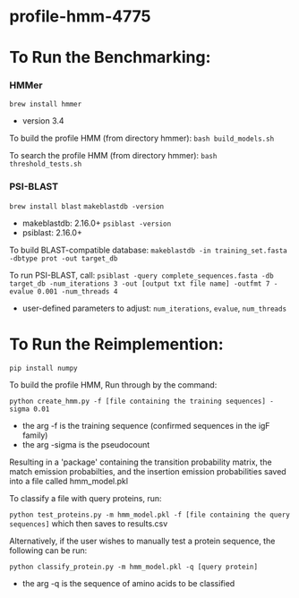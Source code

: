 # profile-hmm-4775


# To Run the Benchmarking:
### HMMer
`brew install hmmer`
- version 3.4

To build the profile HMM (from directory hmmer):
  `bash build_models.sh`

To search the profile HMM (from directory hmmer):
  `bash threshold_tests.sh`

### PSI-BLAST 
  `brew install blast`
  `makeblastdb -version`
  - makeblastdb: 2.16.0+
  `psiblast -version`
  - psiblast: 2.16.0+

  To build BLAST-compatible database:
  `makeblastdb -in training_set.fasta -dbtype prot -out target_db`

  To run PSI-BLAST, call:
  `psiblast -query complete_sequences.fasta -db target_db -num_iterations 3 -out [output txt file name] -outfmt 7 -evalue 0.001 -num_threads 4`
  
  - user-defined parameters to adjust: `num_iterations`, `evalue`, `num_threads`

  
# To Run the Reimplemention:
`pip install numpy`

To build the profile HMM,
Run through by the command:

  `python create_hmm.py -f [file containing the training sequences] -sigma 0.01`
- the arg -f is the training sequence (confirmed sequences in the igF family)
- the arg -sigma is the pseudocount

Resulting in a 'package' containing the transition probability matrix, the match emission probabilties, 
and the insertion emission probabilities saved into a file called hmm_model.pkl

To classify a file with query proteins, run:

  `python test_proteins.py -m hmm_model.pkl -f [file containing the query sequences]`
which then saves to results.csv

Alternatively, if the user wishes to manually test a protein sequence, the following can be run:

  `python classify_protein.py -m hmm_model.pkl -q [query protein]`
- the arg -q is the sequence of amino acids to be classified
